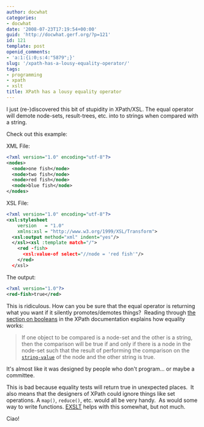 ```yaml
---
author: docwhat
categories:
- docwhat
date: '2008-07-23T17:19:54+00:00'
guid: 'http://docwhat.gerf.org/?p=121'
id: 121
template: post
openid_comments:
- 'a:1:{i:0;s:4:"5879";}'
slug: '/xpath-has-a-lousy-equality-operator/'
tags:
- programming
- xpath
- xslt
title: XPath has a lousy equality operator
---
```


I just (re-)discovered this bit of stupidity in XPath/XSL. The equal
operator will demote node-sets, result-trees, etc. into to strings when
compared with a string.

Check out this example:

XML File:

``` xml
<?xml version="1.0" encoding="utf-8"?>
<nodes>
  <node>one fish</node>
  <node>two fish</node>
  <node>red fish</node>
  <node>blue fish</node>
</nodes>
```

XSL File:

``` xml
<?xml version="1.0" encoding="utf-8"?>
<xsl:stylesheet
    version   = "1.0"
    xmlns:xsl = "http://www.w3.org/1999/XSL/Transform">
  <xsl:output method="xml" indent="yes"/>
  </xsl><xsl :template match="/">
    <red -fish>
      <xsl:value-of select="//node = 'red fish'"/>
    </red>
  </xsl>
```

The output:

``` xml
<?xml version="1.0"?>
<red-fish>true</red>
```

This is ridiculous. How can you be sure that the equal operator is
returning what you want if it silently promotes/demotes things?  Reading
through [the section on booleans](http://www.w3.org/TR/xpath#booleans)
in the XPath documentation explains how equality works:

> If one object to be compared is a node-set and the other is a string,
> then the comparison will be true if and only if there is a node in the
> node-set such that the result of performing the comparison on the
> [`string-value`](http://www.w3.org/TR/xpath#dt-string-value) of the
> node and the other string is true.

It's almost like it was designed by people who don't program... or maybe
a committee.

This is bad because equality tests will return true in unexpected
places.  It also means that the designers of XPath could ignore things
like set operations. A `map()`, `reduce()`, etc. would all be very
handy.  As would some way to write functions.
[EXSLT](http://www.exslt.org/) helps with this somewhat, but not much.

Ciao!
